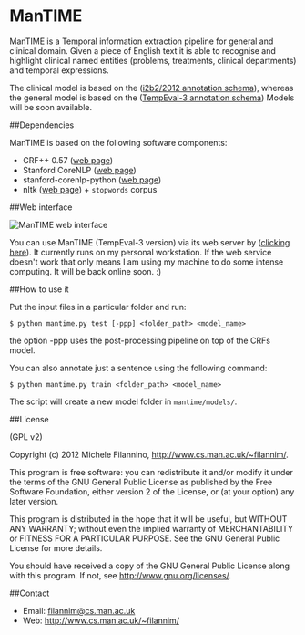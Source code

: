 ManTIME
=======

ManTIME is a Temporal information extraction pipeline for general and clinical domain. Given a piece of English text it is able to recognise and highlight clinical named entities (problems, treatments, clinical departments) and temporal expressions.

The clinical model is based on the ([i2b2/2012 annotation schema](http://www.sciencedirect.com/science/article/pii/S1532046413001032)), whereas the general model is based on the ([TempEval-3 annotation schema](http://arxiv.org/pdf/1206.5333v2.pdf)) Models will be soon available.

##Dependencies

ManTIME is based on the following software components:

* CRF++ 0.57 ([web page](http://crfpp.googlecode.com/svn/trunk/doc/index.html))
* Stanford CoreNLP ([web page](http://nlp.stanford.edu/software/corenlp.shtml#Download)) 
* stanford-corenlp-python ([web page](https://pypi.python.org/pypi/stanford-corenlp-python/3.3.9))
* nltk ([web page](https://pypi.python.org/pypi/nltk/2.0.4)) + `stopwords` corpus

##Web interface

![ManTIME web interface](http://www.cs.man.ac.uk/~filannim/images/thumb_mantime_demo.png)

You can use ManTIME (TempEval-3 version) via its web server by ([clicking here](http://www.cs.man.ac.uk/~filannim/projects/tempeval-3/)). It currently runs on my personal workstation. If the web service doesn't work that only means I am using my machine to do some intense computing. It will be back online soon. :)

<!--
##Installation

The easiest way to install ManTIME on a Debian-based system is by using the [install-mantime.sh](http://www.cs.man.ac.uk/~filannim/public/install-mantime.sh) script.
-->
##How to use it

Put the input files in a particular folder and run:

    $ python mantime.py test [-ppp] <folder_path> <model_name>

the option -ppp uses the post-processing pipeline on top of the CRFs model.

You can also annotate just a sentence using the following command:

    $ python mantime.py train <folder_path> <model_name>


The script will create a new model folder in `mantime/models/`.

##License

(GPL v2)

Copyright (c) 2012 Michele Filannino, <http://www.cs.man.ac.uk/~filannim/>.

This program is free software: you can redistribute it and/or modify
it under the terms of the GNU General Public License as published by
the Free Software Foundation, either version 2 of the License, or
(at your option) any later version.

This program is distributed in the hope that it will be useful,
but WITHOUT ANY WARRANTY; without even the implied warranty of
MERCHANTABILITY or FITNESS FOR A PARTICULAR PURPOSE.  See the
GNU General Public License for more details.

You should have received a copy of the GNU General Public License
along with this program.  If not, see <http://www.gnu.org/licenses/>.

##Contact
- Email: filannim@cs.man.ac.uk
- Web: http://www.cs.man.ac.uk/~filannim/
